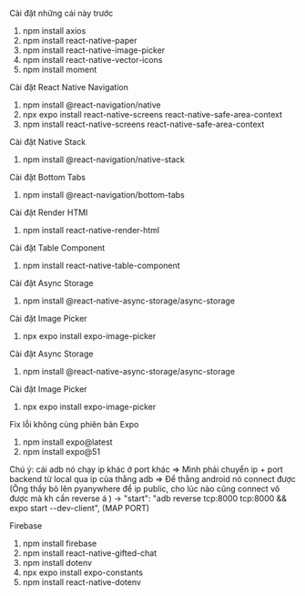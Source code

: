 Cài đặt những cái này trước

1. npm install axios
2. npm install react-native-paper
3. npm install react-native-image-picker
4. npm install react-native-vector-icons
5. npm install moment

Cài đặt React Native Navigation

1. npm install @react-navigation/native
2. npx expo install react-native-screens react-native-safe-area-context
3. npm install react-native-screens react-native-safe-area-context

Cài đặt Native Stack

1. npm install @react-navigation/native-stack

Cài đặt Bottom Tabs

1. npm install @react-navigation/bottom-tabs

Cài đặt Render HTMl

1. npm install react-native-render-html

Cài đặt Table Component

1. npm install react-native-table-component

Cài đặt Async Storage

1. npm install @react-native-async-storage/async-storage

Cài đặt Image Picker

1. npx expo install expo-image-picker

Cài đặt Async Storage

1. npm install @react-native-async-storage/async-storage

Cài đặt Image Picker

1. npx expo install expo-image-picker

Fix lỗi không cùng phiên bản Expo

1. npm install expo@latest
2. npm install expo@51

Chú ý: cái adb nó chạy ip khác ở port khác => Mình phải chuyển ip + port backend từ local qua ip của thằng adb => Để thằng android nó connect được
(Ông thầy bỏ lên pyanywhere để ip public, cho lúc nào cũng connect vô được mà kh cần reverse á ) -> "start": "adb reverse tcp:8000 tcp:8000 && expo start --dev-client", (MAP PORT)

Firebase

1. npm install firebase
2. npm install react-native-gifted-chat
3. npm install dotenv
4. npx expo install expo-constants
5. npm install react-native-dotenv
